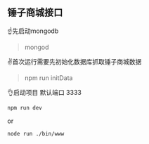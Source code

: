 ## 锤子商城接口

☝️先启动mongodb
> mongod

✌️首次运行需要先初始化数据库抓取锤子商城数据
> npm run initData

👌启动项目 默认端口 3333

``npm run dev``

or

``node run ./bin/www``